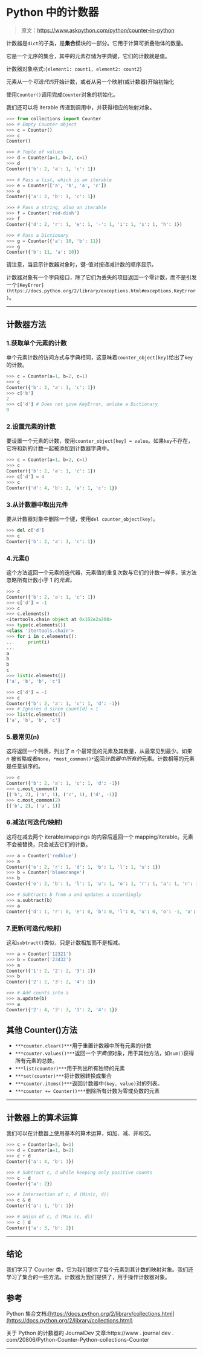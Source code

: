 # Python 中的计数器

> 原文：<https://www.askpython.com/python/counter-in-python>

计数器是`dict`的子类，是**集合**模块的一部分。它用于计算可折叠物体的数量。

它是一个无序的集合，其中的元素存储为字典键，它们的计数就是值。

计数器对象格式:`{element1: count1, element2: count2}`

元素从一个*可迭代的*开始计数，或者从另一个映射(或计数器)开始初始化

使用`Counter()`调用完成`Counter`对象的初始化。

我们还可以将 iterable 传递到调用中，并获得相应的映射对象。

```py
>>> from collections import Counter
>>> # Empty Counter object
>>> c = Counter()
>>> c
Counter()

>>> # Tuple of values
>>> d = Counter(a=1, b=2, c=1)
>>> d
Counter({'b': 2, 'a': 1, 'c': 1})

>>> # Pass a list, which is an iterable
>>> e = Counter(['a', 'b', 'a', 'c'])
>>> e
Counter({'a': 2, 'b': 1, 'c': 1})

>>> # Pass a string, also an iterable
>>> f = Counter('red-dish')
>>> f
Counter({'d': 2, 'r': 1, 'e': 1, '-': 1, 'i': 1, 's': 1, 'h': 1})

>>> # Pass a Dictionary
>>> g = Counter({'a': 10, 'b': 11})
>>> g
Counter({'b': 11, 'a': 10})

```

请注意，当显示计数器对象时，键-值对按递减计数的顺序显示。

计数器对象有一个字典接口，除了它们为丢失的项目返回一个零计数，而不是引发一个`[KeyError](https://docs.python.org/2/library/exceptions.html#exceptions.KeyError)`。

* * *

## 计数器方法

### 1.获取单个元素的计数

单个元素计数的访问方式与字典相同，这意味着`counter_object[key]`给出了`key`的计数。

```py
>>> c = Counter(a=1, b=2, c=1)
>>> c
Counter({'b': 2, 'a': 1, 'c': 1})
>>> c['b']
2
>>> c['d'] # Does not give KeyError, unlike a Dictionary
0

```

### 2.设置元素的计数

要设置一个元素的计数，使用`counter_object[key] = value`。如果`key`不存在，它将和新的计数一起被添加到计数器字典中。

```py
>>> c = Counter(a=1, b=2, c=1)
>>> c
Counter({'b': 2, 'a': 1, 'c': 1})
>>> c['d'] = 4
>>> c
Counter({'d': 4, 'b': 2, 'a': 1, 'c': 1})

```

### 3.从计数器中取出元件

要从计数器对象中删除一个键，使用`del counter_object[key]`。

```py
>>> del c['d']
>>> c
Counter({'b': 2, 'a': 1, 'c': 1})

```

### 4.元素()

这个方法返回一个元素的迭代器，元素值的重复次数与它们的计数一样多。该方法忽略所有计数小于 1 的*元素。*

```py
>>> c
Counter({'b': 2, 'a': 1, 'c': 1})
>>> c['d'] = -1
>>> c
>>> c.elements()
<itertools.chain object at 0x102e2a208>
>>> type(c.elements())
<class 'itertools.chain'>
>>> for i in c.elements():
...     print(i)
...
a
b
b
c
>>> list(c.elements())
['a', 'b', 'b', 'c']

>>> c['d'] = -1
>>> c
Counter({'b': 2, 'a': 1, 'c': 1, 'd': -1})
>>> # Ignores d since count[d] < 1
>>> list(c.elements())
['a', 'b', 'b', 'c']

```

### 5.最常见(n)

这将返回一个列表，列出了 n 个最常见的元素及其数量，从最常见到最少。如果 *n* 被省略或者`None`，`*most_common()*`返回*计数器中所有的*元素。计数相等的元素是任意排序的。

```py
>>> c
Counter({'b': 2, 'a': 1, 'c': 1, 'd': -1})
>>> c.most_common()
[('b', 2), ('a', 1), ('c', 1), ('d', -1)]
>>> c.most_common(2)
[('b', 2), ('a', 1)]

```

### 6.减法(可迭代/映射)

这将在减去两个 iterable/mappings 的内容后返回一个 mapping/iterable。元素不会被替换，只会减去它们的计数。

```py
>>> a = Counter('redblue')
>>> a
Counter({'e': 2, 'r': 1, 'd': 1, 'b': 1, 'l': 1, 'u': 1})
>>> b = Counter('blueorange')
>>> b
Counter({'e': 2, 'b': 1, 'l': 1, 'u': 1, 'o': 1, 'r': 1, 'a': 1, 'n': 1, 'g': 1})

>>> # Subtracts b from a and updates a accordingly
>>> a.subtract(b)
>>> a
Counter({'d': 1, 'r': 0, 'e': 0, 'b': 0, 'l': 0, 'u': 0, 'o': -1, 'a': -1, 'n': -1, 'g': -1})

```

### 7.更新(可迭代/映射)

这和`subtract()`类似，只是计数相加而不是相减。

```py
>>> a = Counter('12321')
>>> b = Counter('23432')
>>> a
Counter({'1': 2, '2': 2, '3': 1})
>>> b
Counter({'2': 2, '3': 2, '4': 1})

>>> # Add counts into a
>>> a.update(b)
>>> a
Counter({'2': 4, '3': 3, '1': 2, '4': 1})

```

## 其他 Counter()方法

*   `***counter.clear()***`用于重置计数器中所有元素的计数
*   `***counter.values()***`返回一个*字典值*对象，用于其他方法，如`sum()`获得所有元素的总数。
*   `***list(counter)***`用于列出所有独特的元素
*   `***set(counter)***`将计数器转换成集合
*   `***counter.items()***`返回计数器中`(key, value)`对的列表。
*   `***counter += Counter()***`删除所有计数为零或负数的元素

* * *

## 计数器上的算术运算

我们可以在计数器上使用基本的算术运算，如加、减、并和交。

```py
>>> c = Counter(a=3, b=1)
>>> d = Counter(a=1, b=2)
>>> c + d
Counter({'a': 4, 'b': 3})

>>> # Subtract c, d while keeping only positive counts
>>> c - d
Counter({'a': 2})

>>> # Intersection of c, d (Min(c, d))
>>> c & d
Counter({'a': 1, 'b': 1})

>>> # Union of c, d (Max (c, d))
>>> c | d
Counter({'a': 3, 'b': 2})

```

* * *

## 结论

我们学习了 Counter 类，它为我们提供了每个元素到其计数的映射对象。我们还学习了集合的一些方法。计数器为我们提供了，用于操作计数器对象。

## 参考

Python 集合文档:[https://docs.python.org/2/library/collections.html](https://docs.python.org/2/library/collections.html)

关于 Python 的计数器的 JournalDev 文章:https://www . journal dev . com/20806/Python-Counter-Python-collections-Counter

* * *